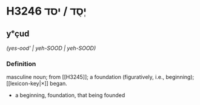 # H3246 יְסֻד / יסד

## yᵉçud

_(yes-ood' | yeh-SOOD | yeh-SOOD)_

### Definition

masculine noun; from [[H3245]]; a foundation (figuratively, i.e., beginning); [[lexicon-key|×]] began.

- a beginning, foundation, that being founded
